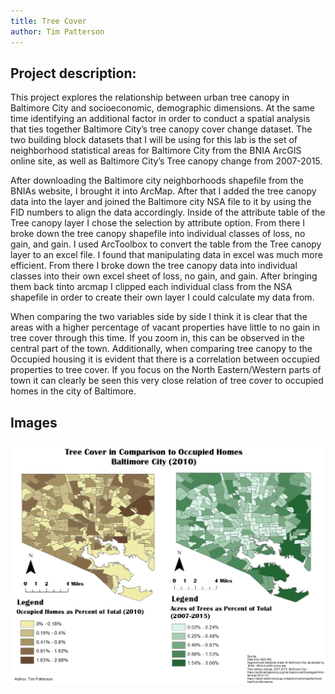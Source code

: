 ```yaml
---
title: Tree Cover
author: Tim Patterson
---
```


## Project description:
This project explores the relationship between urban tree canopy in Baltimore City and socioeconomic, demographic dimensions. At the same time identifying an additional factor in order to conduct a spatial analysis that ties together Baltimore City’s tree canopy cover change dataset. The two building block datasets that I will be using for this lab is the set of neighborhood statistical areas for Baltimore City from the BNIA ArcGIS online site, as well as Baltimore City’s Tree canopy change from 2007-2015.

After downloading the Baltimore city neighborhoods shapefile from the BNIAs website, I brought it into ArcMap. After that I added the tree canopy data into the layer and joined the Baltimore city NSA file to it by using the FID numbers to align the data accordingly. Inside of the attribute table of the Tree canopy layer I chose the selection by attribute option. From there I broke down the tree canopy shapefile into individual classes of loss, no gain, and gain. I used ArcToolbox to convert the table from the Tree canopy layer to an excel file. I found that manipulating data in excel was much more efficient. From there I broke down the tree canopy data into individual classes into their own excel sheet of loss, no gain, and gain. After bringing them back tinto arcmap I clipped each individual class from the NSA shapefile in order to create their own layer I could calculate my data from. 

When comparing the two variables side by side I think it is clear that the areas with a higher percentage of vacant properties have little to no gain in tree cover through this time. If you zoom in, this can be observed in the central part of the town. Additionally, when comparing tree canopy to the Occupied housing it is evident that there is a correlation between occupied properties to tree cover. If you focus on the North Eastern/Western parts of town it can clearly be seen this very close relation of tree cover to occupied homes in the city of Baltimore.



## Images
<img src="/project_treecover/tree_cover.jpg"/>
